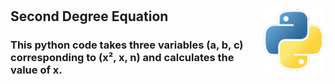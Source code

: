 # <img src="https://github.com/rodrigonuness/language_pictures/blob/master/Python.png" align="right" width="20%">
## Second Degree Equation
### This python code takes three variables (a, b, c) corresponding to (x², x, n) and calculates the value of x.
### 
####




